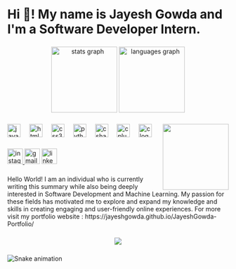 <h1 align="left">Hi 👋! My name is Jayesh Gowda and I'm a Software Developer Intern.</h1>

###

<div align="center">
  <img src="https://github-readme-stats.vercel.app/api?username=JayeshGowda&hide_title=false&hide_rank=true&show_icons=false&include_all_commits=true&count_private=true&disable_animations=false&theme=dracula&locale=en&hide_border=false" height="150" alt="stats graph"  />
  <img src="https://github-readme-stats.vercel.app/api/top-langs?username=JayeshGowda&locale=en&hide_title=false&layout=compact&card_width=320&langs_count=5&theme=dracula&hide_border=false" height="150" alt="languages graph"  />
</div>

###

<img align="right" height="150" src="https://media.licdn.com/dms/image/D5603AQHLSaVXMuOPkA/profile-displayphoto-shrink_400_400/0/1715519726970?e=1721260800&v=beta&t=Uh5Zi77oCIF7s2zt0gEM9_lswyZJvXWNa--lhFxgGS0" height="150px" width="150px"/>

###

<div align="left">
  <img src="https://cdn.jsdelivr.net/gh/devicons/devicon/icons/javascript/javascript-original.svg" height="30" alt="javascript logo"  />
  <img width="12" />
  <img src="https://cdn.jsdelivr.net/gh/devicons/devicon/icons/html5/html5-original.svg" height="30" alt="html5 logo"  />
  <img width="12" />
  <img src="https://cdn.jsdelivr.net/gh/devicons/devicon/icons/css3/css3-original.svg" height="30" alt="css3 logo"  />
  <img width="12" />
  <img src="https://cdn.jsdelivr.net/gh/devicons/devicon/icons/python/python-original.svg" height="30" alt="python logo"  />
  <img width="12" />
  <img src="https://cdn.jsdelivr.net/gh/devicons/devicon/icons/csharp/csharp-original.svg" height="30" alt="csharp logo"  />
  <img width="12" />
  <img src="https://cdn.jsdelivr.net/gh/devicons/devicon/icons/cplusplus/cplusplus-original.svg" height="30" alt="cplusplus logo"  />
  <img width="12" />
  <img src="https://cdn.jsdelivr.net/gh/devicons/devicon/icons/c/c-original.svg" height="30" alt="c logo"  />
</div>

###

<div align="left">
  <a href="https://www.instagram.com/_being_.aesthetic?igsh=YTAyY3EwMnI3ZnV4" target="_blank">
    <img src="https://img.shields.io/static/v1?message=Instagram&logo=instagram&label=&color=E4405F&logoColor=white&labelColor=&style=for-the-badge" height="35" alt="instagram logo"  />
  </a>
  <img src="https://img.shields.io/static/v1?message=Gmail&logo=gmail&label=&color=D14836&logoColor=white&labelColor=&style=for-the-badge" height="35" alt="gmail logo"  />
  <a href="https://linkedin.com/in/jayesh-gowda" target="_blank">
    <img src="https://img.shields.io/static/v1?message=LinkedIn&logo=linkedin&label=&color=0077B5&logoColor=white&labelColor=&style=for-the-badge" height="35" alt="linkedin logo"  />
  </a>
</div>

###

<p align="left">Hello World! I am an individual who is currently writing this summary while also being deeply interested in Software Development and Machine Learning. My passion for these fields has motivated me to explore and expand my knowledge and skills in creating engaging and user-friendly online experiences. For more visit my portfolio website : https://jayeshgowda.github.io/JayeshGowda-Portfolio/</p>

###

<div align="center">
  <img src="https://profile-counter.glitch.me/JayeshGowda/count.svg?"  />
</div>

###

<img src="https://raw.githubusercontent.com/JayeshGowda/JayeshGowda/output/snake.svg" alt="Snake animation" />

###
